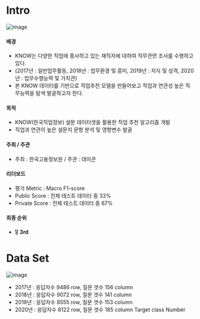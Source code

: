 # Intro
![image](https://user-images.githubusercontent.com/81530929/171980816-230f98ad-8572-4b0c-b9ca-6493c668652d.png)

#### 배경
- KNOW는 다양한 직업에 종사하고 있는 재직자에 대하여 직무관련 조사를 수행하고 있다. 
- (2017년 : 일반업무활동, 2018년 : 업무환경 및 흥미, 2019년 : 지식 및 성격, 2020년 : 업무수행능력 및 가치관)
- 본 KNOW 데이터를 기반으로 직업추천 모델을 만들어보고 직업과 연관성 높은 직무능력을 탐색 발굴하고자 한다.
#### 목적
- KNOW(한국직업정보) 설문 데이터셋을 활용한 직업 추천 알고리즘 개발
- 직업과 연관이 높은 설문지 문항 분석 및 영향변수 발굴
#### 주최 / 주관
- 주최 : 한국고용정보원  /  주관 : 데이콘


#### 리더보드
- 평가 Metric : Macro F1-score
- Public Score : 전체 테스트 데이터 중 33%
- Private Score : 전체 테스트 데이터 중 67%

#### 최종 순위
- 🎖 **3rd**

# Data Set

![image](https://user-images.githubusercontent.com/81530929/171982431-ac1a61ea-3f2d-4528-88bb-88ef5395ac46.png)
- 2017년 : 응답자수 9486 row, 질문 갯수 156 column 
- 2018년 : 응답자수 9072 row, 질문 갯수 141 column
- 2019년 : 응답자수 8555 row, 질문 갯수 153 column
- 2020년 : 응답자수 8122 row, 질문 갯수 185 column
Target class Number 




